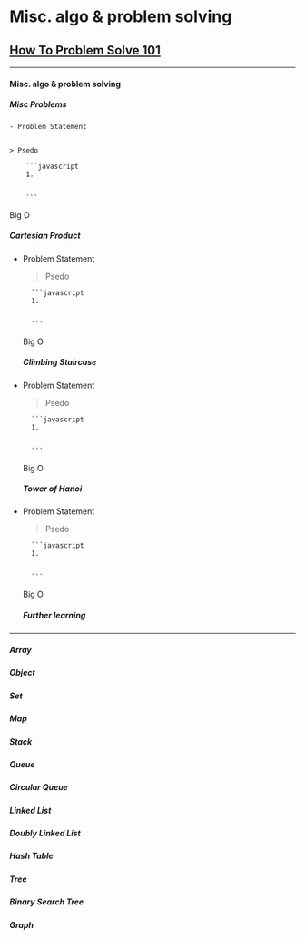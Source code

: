 # Misc. algo & problem solving


## [How To Problem Solve 101](https://www.freecodecamp.org/news/how-to-solve-coding-problems/)


    

   ---

  

 

  

 #### Misc. algo & problem solving
   ##### Misc Problems
    - Problem Statement
    
    
    > Psedo
    
        ```javascript
        1.
        
        
        ```
   Big O

   ##### Cartesian Product
- Problem Statement
    
    
    > Psedo
    
        ```javascript
        1.
        
        
        ```
   Big O


   ##### Climbing Staircase
- Problem Statement
    
    
    > Psedo
    
        ```javascript
        1.
        
        
        ```
   Big O


   ##### Tower of Hanoi
- Problem Statement
    
    
    > Psedo
    
        ```javascript
        1.
        
        
        ```
   Big O


   ##### Further learning

---

   ##### Array

   ##### Object

   ##### Set

   ##### Map

   ##### Stack

   ##### Queue

   ##### Circular Queue

   ##### Linked List

   ##### Doubly Linked List

   ##### Hash Table

   ##### Tree

   ##### Binary Search Tree

   ##### Graph
